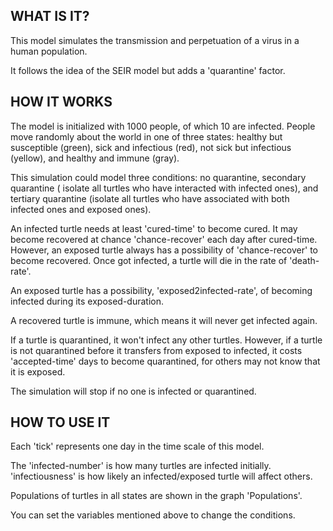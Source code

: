 ## WHAT IS IT?

This model simulates the transmission and perpetuation of a virus in a human population.

It follows the idea of the SEIR model but adds a 'quarantine' factor.


## HOW IT WORKS

The model is initialized with 1000 people, of which 10 are infected.  People move randomly about the world in one of three states: healthy but susceptible (green), sick and infectious (red), not sick but infectious (yellow), and healthy and immune (gray). 

This simulation could model three conditions: no quarantine, secondary quarantine ( isolate all turtles who have interacted with infected ones), and tertiary quarantine (isolate all turtles who have associated with both infected ones and exposed ones).

An infected turtle needs at least 'cured-time' to become cured. It may become recovered at chance 'chance-recover' each day after cured-time. However, an exposed turtle always has a possibility of 'chance-recover' to become recovered. Once got infected, a turtle will die in the rate of 'death-rate'.

An exposed turtle has a possibility, 'exposed2infected-rate', of becoming infected during its exposed-duration. 

A recovered turtle is immune, which means it will never get infected again.

If a turtle is quarantined, it won't infect any other turtles. However, if a turtle is not quarantined before it transfers from exposed to infected, it costs 'accepted-time' days to become quarantined, for others may not know that it is exposed.


The simulation will stop if no one is infected or quarantined.


## HOW TO USE IT

Each 'tick' represents one day in the time scale of this model.

The 'infected-number' is how many turtles are infected initially. 'infectiousness' is how likely an infected/exposed turtle will affect others.

Populations of turtles in all states are shown in the graph 'Populations'.

You can set the variables mentioned above to change the conditions.
